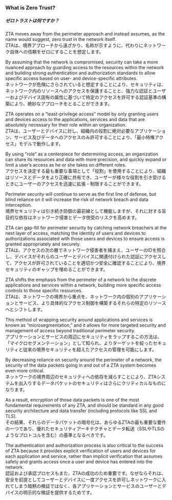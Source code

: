 ### What is Zero Trust?
##### ゼロトラストは何ですか？
ZTA moves away from the perimeter approach and instead assumes, as the name would suggest, zero trust in the network itself.  
ZTAは、境界アプローチから遠ざかり、名称が示すように、代わりにネットワーク自体への信頼をゼロにすることを想定します。  

By assuming that the network is compromised, security can take a more nuanced approach by guarding access to the resources within the network and building strong authentication and authorization standards to allow specific access based on user- and device-specific attributes.  
ネットワークが危険にさらされていると想定することにより、セキュリティは、ネットワーク内のリソースへのアクセスを保護することと、強力な認証とユーザーおよびデバイス固有の属性に基づいて特定のアクセスを許可する認証基準の構築により、絶妙なアプローチをとることができます。  

ZTA operates on a “least-privilege access” model by only granting users and devices access to the applications, services and data that are absolutely necessary for their role within an organization.  
ZTAは、ユーザーとデバイスに対し、組織内の役割に絶対必要なアプリケーション、サービス及びデータへのアクセスのみ許可することにより、「最小特権アクセス」モデルで動作します。  

By using “role” as a centerpiece for determining access, an organization can share its resources and data with more precision, and quickly expand or limit a user’s access as he or she takes on different roles.  
アクセスを決定する最も重要な事項として「役割」を使用することにより、組織はリソースとデータをより正確に共有でき、ユーザーが様々な役割を引き受けるときにユーザーのアクセスを迅速に拡張・制限することができます。  

Perimeter security will continue to serve as the first line of defense, but blind reliance on it will increase the risk of network breach and data interception.  
境界セキュリティは引き続き防御の最前線として機能しますが、それに対する盲目的な依存はネットワーク侵害とデータ傍受のリスクを高めます。  

ZTA can gap-fill for perimeter security by catching network breachers at the next layer of access, matching the identity of users and devices to authorizations associated with those users and devices to ensure access is granted appropriately and securely.  
ZTAは、アクセスの次の層でネットワーク侵害者を捕まえ、ユーザーのIDを照合し、デバイスがそれらのユーザーとデバイスに関連付けられた認証にアクセスして、アクセスが許可されていることを適切かつ安全に確認することにより、境界セキュリティのギャップを埋めることができます。

ZTA shifts the emphasis from the perimeter of a network to the discrete applications and services within a network, building more specific access controls to those specific resources.  
ZTAは、ネットワークの境界から重点を、ネットワーク内の個別のアプリケーションとサービス、より具体的なアクセス制御を構築するそれらの特定のリソースへとシフトします。  

This method of wrapping security around applications and services is known as “microsegmentation,” and it allows for more targeted security and management of access beyond traditional perimeter security.  
アプリケーションとサービスの周辺にセキュリティをラップするこの方法は、「マイクロセグメンテーション」として知られ、よりターゲットを絞ったセキュリティと従来の境界セキュリティを超えたアクセスの管理を可能にします。  

By decreasing reliance on security around the perimeter of a network, the security of the data packets going in and out of a ZTA system becomes even more critical.  
ネットワークの境界周辺のセキュリティへの依存を減らすことにより、ZTAシステムを出入りするデータパケットのセキュリティはさらにクリティカルなものになります。  

As a result, encryption of those data packets is one of the most fundamental requirements of any ZTA, and should be standard in any good security architecture and data transfer (including protocols like SSL and TLS).  
その結果、それらのデータパケットの暗号化は、あらゆるZTAの最も重要な要件の一つであり、優れたセキュリティアーキテクチャとデータ転送（SSLやTLSのようなプロトコルを含む）の基準となるべきです。  

The authentication and authorization process is also critical to the success of ZTA because it provides explicit verification of users and devices for each application and service, rather than implicit verification that assumes safety and grants access once a user and device has entered into the network.  
認証および承認プロセスもまた、ZTAの成功のため重要です。なぜならそれは、安全を前提としてユーザーとデバイスに一度アクセスを許可しネットワークに入れてしまう暗黙の検証ではなく、各アプリケーションとサービスのユーザーとデバイスの明示的な検証を提供するためです。
